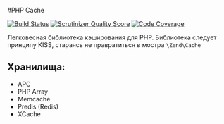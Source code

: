 #PHP Cache

[![Build Status](https://travis-ci.org/SibSet/Cache.png?branch=master)](https://travis-ci.org/SibSet/Cache)
[![Scrutinizer Quality Score](https://scrutinizer-ci.com/g/SibSet/Cache/badges/quality-score.png?s=e0ca409301d364c26c0799b8bdb1da5d222e923c)](https://scrutinizer-ci.com/g/SibSet/Cache/)
[![Code Coverage](https://scrutinizer-ci.com/g/SibSet/Cache/badges/coverage.png?s=41750713c34ed9a5a188cb138d8edc7cb42659fe)](https://scrutinizer-ci.com/g/SibSet/Cache/)

Легковесная библиотека кэширования для PHP. 
Библиотека следует принципу KISS, стараясь не правратиться в мостра ```\Zend\Cache```

## Хранилища:
* APC
* PHP Array
* Memcache
* Predis (Redis)
* XCache

